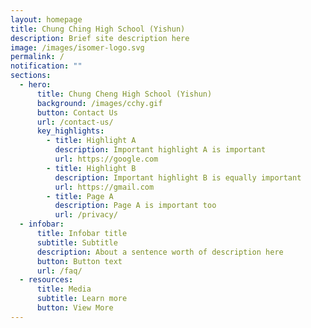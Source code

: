 ```yaml
---
layout: homepage
title: Chung Ching High School (Yishun)
description: Brief site description here
image: /images/isomer-logo.svg
permalink: /
notification: ""
sections:
  - hero:
      title: Chung Cheng High School (Yishun)
      background: /images/cchy.gif
      button: Contact Us
      url: /contact-us/
      key_highlights:
        - title: Highlight A
          description: Important highlight A is important
          url: https://google.com
        - title: Highlight B
          description: Important highlight B is equally important
          url: https://gmail.com
        - title: Page A
          description: Page A is important too
          url: /privacy/
  - infobar:
      title: Infobar title
      subtitle: Subtitle
      description: About a sentence worth of description here
      button: Button text
      url: /faq/
  - resources:
      title: Media
      subtitle: Learn more
      button: View More
---
```

